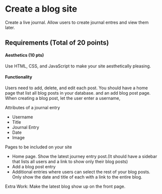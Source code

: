 # Create a blog site

Create a live journal. Allow users to create journal entres and view them later.

## Requirements (Total of 20 points)

#### Aesthetics (10 pts)
Use HTML, CSS, and JavaScript to make your site aesthetically pleasing.

#### Functionality
Users need to add, delete, and edit each post. You should have a home page that list all blog posts in your database.  and an add blog post page. When creating a blog post, let the user enter a username, 

Attributes of a journal entry
- Username
- Title
- Journal Entry
- Date
- Image 

Pages to be included on your site
- Home page. Show the latest journey entry post.(It should have a sidebar that lists all users and a link to show only their blog posts)
- Add a blog post entry
- Additional entries where users can select the rest of your blog posts. Only show the date and title of each with a link to the entire blog.

Extra Work:
Make the latest blog show up on the front page.
